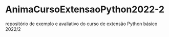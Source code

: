 # AnimaCursoExtensaoPython2022-2
repositório de exemplo e avaliativo do curso de extensão Python básico 2022/2
